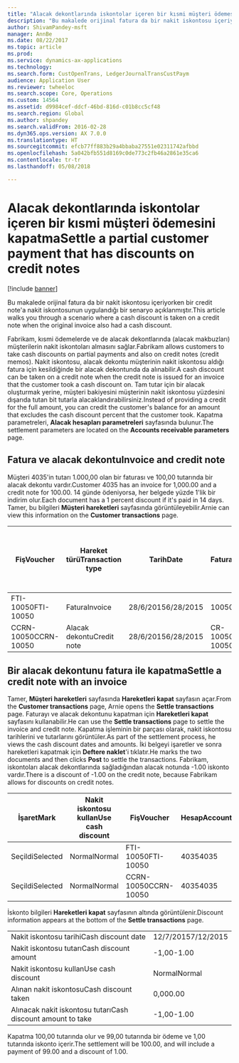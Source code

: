 ```yaml
---
title: "Alacak dekontlarında iskontolar içeren bir kısmi müşteri ödemesini kapatma"
description: "Bu makalede orijinal fatura da bir nakit iskontosu içeriyorken bir credit note'a nakit iskontosunun uygulandığı bir senaryo açıklanmıştır."
author: ShivamPandey-msft
manager: AnnBe
ms.date: 08/22/2017
ms.topic: article
ms.prod: 
ms.service: dynamics-ax-applications
ms.technology: 
ms.search.form: CustOpenTrans, LedgerJournalTransCustPaym
audience: Application User
ms.reviewer: twheeloc
ms.search.scope: Core, Operations
ms.custom: 14564
ms.assetid: d9984cef-ddcf-46bd-816d-c01b8cc5cf48
ms.search.region: Global
ms.author: shpandey
ms.search.validFrom: 2016-02-28
ms.dyn365.ops.version: AX 7.0.0
ms.translationtype: HT
ms.sourcegitcommit: efcb77ff883b29a4bbaba27551e02311742afbbd
ms.openlocfilehash: 5a042bfb551d8169c0de773c2fb46a2861e35ca6
ms.contentlocale: tr-tr
ms.lasthandoff: 05/08/2018

---
```


# <a name="settle-a-partial-customer-payment-that-has-discounts-on-credit-notes"></a><span data-ttu-id="74df3-103">Alacak dekontlarında iskontolar içeren bir kısmi müşteri ödemesini kapatma</span><span class="sxs-lookup"><span data-stu-id="74df3-103">Settle a partial customer payment that has discounts on credit notes</span></span>

[!include [banner](../includes/banner.md)]

<span data-ttu-id="74df3-104">Bu makalede orijinal fatura da bir nakit iskontosu içeriyorken bir credit note'a nakit iskontosunun uygulandığı bir senaryo açıklanmıştır.</span><span class="sxs-lookup"><span data-stu-id="74df3-104">This article walks you through a scenario where a cash discount is taken on a credit note when the original invoice also had a cash discount.</span></span> 

<span data-ttu-id="74df3-105">Fabrikam, kısmi ödemelerde ve de alacak dekontlarında (alacak makbuzları) müşterilerin nakit iskontoları almasını sağlar.</span><span class="sxs-lookup"><span data-stu-id="74df3-105">Fabrikam allows customers to take cash discounts on partial payments and also on credit notes (credit memos).</span></span> <span data-ttu-id="74df3-106">Nakit iskontosu, alacak dekontu müşterinin nakit iskontosu aldığı fatura için kesildiğinde bir alacak dekontunda da alınabilir.</span><span class="sxs-lookup"><span data-stu-id="74df3-106">A cash discount can be taken on a credit note when the credit note is issued for an invoice that the customer took a cash discount on.</span></span> <span data-ttu-id="74df3-107">Tam tutar için bir alacak oluşturmak yerine, müşteri bakiyesini müşterinin nakit iskontosu yüzdesini dışarıda tutan bit tutarla alacaklandırabilirsiniz.</span><span class="sxs-lookup"><span data-stu-id="74df3-107">Instead of providing a credit for the full amount, you can credit the customer's balance for an amount that excludes the cash discount percent that the customer took.</span></span> <span data-ttu-id="74df3-108">Kapatma parametreleri, **Alacak hesapları parametreleri** sayfasında bulunur.</span><span class="sxs-lookup"><span data-stu-id="74df3-108">The settlement parameters are located on the **Accounts receivable parameters** page.</span></span>

## <a name="invoice-and-credit-note"></a><span data-ttu-id="74df3-109">Fatura ve alacak dekontu</span><span class="sxs-lookup"><span data-stu-id="74df3-109">Invoice and credit note</span></span>
<span data-ttu-id="74df3-110">Müşteri 4035'in tutarı 1.000,00 olan bir faturası ve 100,00 tutarında bir alacak dekontu vardır.</span><span class="sxs-lookup"><span data-stu-id="74df3-110">Customer 4035 has an invoice for 1,000.00 and a credit note for 100.00.</span></span> <span data-ttu-id="74df3-111">14 günde ödeniyorsa, her belgede yüzde 1'lik bir indirim olur.</span><span class="sxs-lookup"><span data-stu-id="74df3-111">Each document has a 1 percent discount if it's paid in 14 days.</span></span> <span data-ttu-id="74df3-112">Tamer, bu bilgileri **Müşteri hareketleri** sayfasında görüntüleyebilir.</span><span class="sxs-lookup"><span data-stu-id="74df3-112">Arnie can view this information on the **Customer transactions** page.</span></span>

| <span data-ttu-id="74df3-113">Fiş</span><span class="sxs-lookup"><span data-stu-id="74df3-113">Voucher</span></span>    | <span data-ttu-id="74df3-114">Hareket türü</span><span class="sxs-lookup"><span data-stu-id="74df3-114">Transaction type</span></span> | <span data-ttu-id="74df3-115">Tarih</span><span class="sxs-lookup"><span data-stu-id="74df3-115">Date</span></span>      | <span data-ttu-id="74df3-116">Fatura</span><span class="sxs-lookup"><span data-stu-id="74df3-116">Invoice</span></span>  | <span data-ttu-id="74df3-117">Hareket para birimi borcundaki tutar</span><span class="sxs-lookup"><span data-stu-id="74df3-117">Amount in transaction currency debit</span></span> | <span data-ttu-id="74df3-118">Hareket para birimi alacağındaki tutar</span><span class="sxs-lookup"><span data-stu-id="74df3-118">Amount in transaction currency credit</span></span> | <span data-ttu-id="74df3-119">Kalan</span><span class="sxs-lookup"><span data-stu-id="74df3-119">Balance</span></span>  | <span data-ttu-id="74df3-120">Para Birimi</span><span class="sxs-lookup"><span data-stu-id="74df3-120">Currency</span></span> |
|------------|------------------|-----------|----------|--------------------------------------|---------------------------------------|----------|----------|
| <span data-ttu-id="74df3-121">FTI-10050</span><span class="sxs-lookup"><span data-stu-id="74df3-121">FTI-10050</span></span>  | <span data-ttu-id="74df3-122">Fatura</span><span class="sxs-lookup"><span data-stu-id="74df3-122">Invoice</span></span>          | <span data-ttu-id="74df3-123">28/6/2015</span><span class="sxs-lookup"><span data-stu-id="74df3-123">6/28/2015</span></span> | <span data-ttu-id="74df3-124">10050</span><span class="sxs-lookup"><span data-stu-id="74df3-124">10050</span></span>    | <span data-ttu-id="74df3-125">1.000,00</span><span class="sxs-lookup"><span data-stu-id="74df3-125">1,000.00</span></span>                             |                                       | <span data-ttu-id="74df3-126">1.000,00</span><span class="sxs-lookup"><span data-stu-id="74df3-126">1,000.00</span></span> | <span data-ttu-id="74df3-127">ABD Doları</span><span class="sxs-lookup"><span data-stu-id="74df3-127">USD</span></span>      |
| <span data-ttu-id="74df3-128">CCRN-10050</span><span class="sxs-lookup"><span data-stu-id="74df3-128">CCRN-10050</span></span> | <span data-ttu-id="74df3-129">Alacak dekontu</span><span class="sxs-lookup"><span data-stu-id="74df3-129">Credit note</span></span>      | <span data-ttu-id="74df3-130">28/6/2015</span><span class="sxs-lookup"><span data-stu-id="74df3-130">6/28/2015</span></span> | <span data-ttu-id="74df3-131">CR-10050</span><span class="sxs-lookup"><span data-stu-id="74df3-131">CR-10050</span></span> |                                      | <span data-ttu-id="74df3-132">100,00</span><span class="sxs-lookup"><span data-stu-id="74df3-132">100.00</span></span>                                | <span data-ttu-id="74df3-133">-100,00</span><span class="sxs-lookup"><span data-stu-id="74df3-133">-100.00</span></span>  | <span data-ttu-id="74df3-134">ABD Doları</span><span class="sxs-lookup"><span data-stu-id="74df3-134">USD</span></span>      |

## <a name="settle-a-credit-note-with-an-invoice"></a><span data-ttu-id="74df3-135">Bir alacak dekontunu fatura ile kapatma</span><span class="sxs-lookup"><span data-stu-id="74df3-135">Settle a credit note with an invoice</span></span>
<span data-ttu-id="74df3-136">Tamer, **Müşteri hareketleri** sayfasında **Hareketleri kapat** sayfasın açar.</span><span class="sxs-lookup"><span data-stu-id="74df3-136">From the **Customer transactions** page, Arnie opens the **Settle transactions** page.</span></span> <span data-ttu-id="74df3-137">Faturayı ve alacak dekontunu kapatman için **Hareketleri kapat** sayfasını kullanabilir.</span><span class="sxs-lookup"><span data-stu-id="74df3-137">He can use the **Settle transactions** page to settle the invoice and credit note.</span></span> <span data-ttu-id="74df3-138">Kapatma işleminin bir parçası olarak, nakit iskontosu tarihlerini ve tutarlarını görüntüler.</span><span class="sxs-lookup"><span data-stu-id="74df3-138">As part of the settlement process, he views the cash discount dates and amounts.</span></span> <span data-ttu-id="74df3-139">İki belgeyi işaretler ve sonra hareketleri kapatmak için **Deftere naklet**'i tıklatır.</span><span class="sxs-lookup"><span data-stu-id="74df3-139">He marks the two documents and then clicks **Post** to settle the transactions.</span></span> <span data-ttu-id="74df3-140">Fabrikam, iskontoları alacak dekontlarında sağladığından alacak notunda -1.00 iskonto vardır.</span><span class="sxs-lookup"><span data-stu-id="74df3-140">There is a discount of -1.00 on the credit note, because Fabrikam allows for discounts on credit notes.</span></span>

| <span data-ttu-id="74df3-141">İşaret</span><span class="sxs-lookup"><span data-stu-id="74df3-141">Mark</span></span>     | <span data-ttu-id="74df3-142">Nakit iskontosu kullan</span><span class="sxs-lookup"><span data-stu-id="74df3-142">Use cash discount</span></span> | <span data-ttu-id="74df3-143">Fiş</span><span class="sxs-lookup"><span data-stu-id="74df3-143">Voucher</span></span>    | <span data-ttu-id="74df3-144">Hesap</span><span class="sxs-lookup"><span data-stu-id="74df3-144">Account</span></span> | <span data-ttu-id="74df3-145">Tarih</span><span class="sxs-lookup"><span data-stu-id="74df3-145">Date</span></span>      | <span data-ttu-id="74df3-146">Vade tarihi</span><span class="sxs-lookup"><span data-stu-id="74df3-146">Due date</span></span>  | <span data-ttu-id="74df3-147">Fatura</span><span class="sxs-lookup"><span data-stu-id="74df3-147">Invoice</span></span>  | <span data-ttu-id="74df3-148">Hareket para birimi cinsinden tutar</span><span class="sxs-lookup"><span data-stu-id="74df3-148">Amount in transaction currency</span></span> | <span data-ttu-id="74df3-149">Para Birimi</span><span class="sxs-lookup"><span data-stu-id="74df3-149">Currency</span></span> | <span data-ttu-id="74df3-150">Kapatılacak tutar</span><span class="sxs-lookup"><span data-stu-id="74df3-150">Amount to settle</span></span> |
|----------|-------------------|------------|---------|-----------|-----------|----------|--------------------------------|----------|------------------|
| <span data-ttu-id="74df3-151">Seçildi</span><span class="sxs-lookup"><span data-stu-id="74df3-151">Selected</span></span> | <span data-ttu-id="74df3-152">Normal</span><span class="sxs-lookup"><span data-stu-id="74df3-152">Normal</span></span>            | <span data-ttu-id="74df3-153">FTI-10050</span><span class="sxs-lookup"><span data-stu-id="74df3-153">FTI-10050</span></span>  | <span data-ttu-id="74df3-154">4035</span><span class="sxs-lookup"><span data-stu-id="74df3-154">4035</span></span>    | <span data-ttu-id="74df3-155">28/6/2015</span><span class="sxs-lookup"><span data-stu-id="74df3-155">6/28/2015</span></span> | <span data-ttu-id="74df3-156">28/7/2015</span><span class="sxs-lookup"><span data-stu-id="74df3-156">7/28/2015</span></span> | <span data-ttu-id="74df3-157">10050</span><span class="sxs-lookup"><span data-stu-id="74df3-157">10050</span></span>    | <span data-ttu-id="74df3-158">1.000,00</span><span class="sxs-lookup"><span data-stu-id="74df3-158">1,000.00</span></span>                       | <span data-ttu-id="74df3-159">ABD Doları</span><span class="sxs-lookup"><span data-stu-id="74df3-159">USD</span></span>      | <span data-ttu-id="74df3-160">990,00</span><span class="sxs-lookup"><span data-stu-id="74df3-160">990.00</span></span>           |
| <span data-ttu-id="74df3-161">Seçildi</span><span class="sxs-lookup"><span data-stu-id="74df3-161">Selected</span></span> | <span data-ttu-id="74df3-162">Normal</span><span class="sxs-lookup"><span data-stu-id="74df3-162">Normal</span></span>            | <span data-ttu-id="74df3-163">CCRN-10050</span><span class="sxs-lookup"><span data-stu-id="74df3-163">CCRN-10050</span></span> | <span data-ttu-id="74df3-164">4035</span><span class="sxs-lookup"><span data-stu-id="74df3-164">4035</span></span>    | <span data-ttu-id="74df3-165">28/6/2015</span><span class="sxs-lookup"><span data-stu-id="74df3-165">6/28/2015</span></span> | <span data-ttu-id="74df3-166">28/7/2015</span><span class="sxs-lookup"><span data-stu-id="74df3-166">7/28/2015</span></span> | <span data-ttu-id="74df3-167">CR-10050</span><span class="sxs-lookup"><span data-stu-id="74df3-167">CR-10050</span></span> | <span data-ttu-id="74df3-168">-100,00</span><span class="sxs-lookup"><span data-stu-id="74df3-168">-100.00</span></span>                        | <span data-ttu-id="74df3-169">ABD Doları</span><span class="sxs-lookup"><span data-stu-id="74df3-169">USD</span></span>      | <span data-ttu-id="74df3-170">-99,00</span><span class="sxs-lookup"><span data-stu-id="74df3-170">-99.00</span></span>           |

<span data-ttu-id="74df3-171">İskonto bilgileri **Hareketleri kapat** sayfasının altında görüntülenir.</span><span class="sxs-lookup"><span data-stu-id="74df3-171">Discount information appears at the bottom of the **Settle transactions** page.</span></span>

|                              |           |
|------------------------------|-----------|
| <span data-ttu-id="74df3-172">Nakit iskontosu tarihi</span><span class="sxs-lookup"><span data-stu-id="74df3-172">Cash discount date</span></span>           | <span data-ttu-id="74df3-173">12/7/2015</span><span class="sxs-lookup"><span data-stu-id="74df3-173">7/12/2015</span></span> |
| <span data-ttu-id="74df3-174">Nakit iskontosu tutarı</span><span class="sxs-lookup"><span data-stu-id="74df3-174">Cash discount amount</span></span>         | <span data-ttu-id="74df3-175">-1,00</span><span class="sxs-lookup"><span data-stu-id="74df3-175">-1.00</span></span>     |
| <span data-ttu-id="74df3-176">Nakit iskontosu kullan</span><span class="sxs-lookup"><span data-stu-id="74df3-176">Use cash discount</span></span>            | <span data-ttu-id="74df3-177">Normal</span><span class="sxs-lookup"><span data-stu-id="74df3-177">Normal</span></span>    |
| <span data-ttu-id="74df3-178">Alınan nakit iskontosu</span><span class="sxs-lookup"><span data-stu-id="74df3-178">Cash discount taken</span></span>          | <span data-ttu-id="74df3-179">0,00</span><span class="sxs-lookup"><span data-stu-id="74df3-179">0.00</span></span>      |
| <span data-ttu-id="74df3-180">Alınacak nakit iskontosu tutarı</span><span class="sxs-lookup"><span data-stu-id="74df3-180">Cash discount amount to take</span></span> | <span data-ttu-id="74df3-181">-1,00</span><span class="sxs-lookup"><span data-stu-id="74df3-181">-1.00</span></span>     |

<span data-ttu-id="74df3-182">Kapatma 100,00 tutarında olur ve 99,00 tutarında bir ödeme ve 1,00 tutarında iskonto içerir.</span><span class="sxs-lookup"><span data-stu-id="74df3-182">The settlement will be 100.00, and will include a payment of 99.00 and a discount of 1.00.</span></span>




